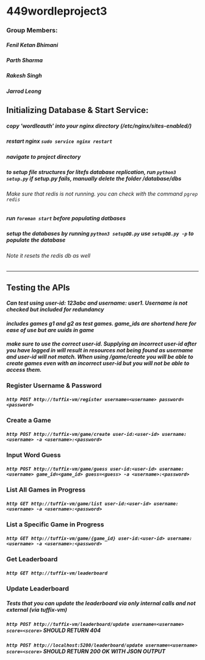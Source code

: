 # 449wordleproject3

### Group Members:
##### Fenil Ketan Bhimani
##### Parth Sharma
##### Rakesh Singh
##### Jarrod Leong

## **Initializing Database & Start Service:**
##### copy 'wordleauth' into your nginx directory (/etc/nginx/sites-enabled/)
##### restart nginx `sudo service nginx restart`
##### navigate to project directory
##### to setup file structures for litefs database replication, run `python3 setup.py` *if setup.py fails, manually delete the folder /database/dbs* 
###### *Make sure that redis is not running.  you can check with the command `pgrep redis`*
##### run `foreman start` before populating datbases
##### setup the databases by running `python3 setupDB.py`  *use `setupDB.py -p` to populate the database*
###### *Note it resets the redis db as well*

---

## **Testing the APIs**

#### *Can test using user-id: 123abc and username: user1.  Username is not checked but included for redundancy*
#### *includes games g1 and g2 as test games.  game_ids are shortend here for ease of use but are uuids in game*
#### *make sure to use the correct user-id.  Supplying an incorrect user-id after you have logged in will result in resources not being found as username and user-id will not match. When using /game/create you will be able to create games even with an incorrect user-id but you will not be able to access them.*

### **Register Username & Password**
##### `http POST http://tuffix-vm/register username=<username> password=<password>`

### **Create a Game**
##### `http POST http://tuffix-vm/game/create user-id:<user-id> username:<username> -a <username>:<password>`

### **Input Word Guess**
##### `http POST http://tuffix-vm/game/guess user-id:<user-id> username:<username> game_id=<game_id> guess=<guess> -a <username>:<password>`

### **List All Games in Progress**
##### `http GET http://tuffix-vm/game/list user-id:<user-id> username:<username> -a <username>:<password>`

### **List a Specific Game in Progress**
##### `http GET http://tuffix-vm/game/{game_id} user-id:<user-id> username:<username> -a <username>:<password>`

### **Get Leaderboard**
##### `http GET http://tuffix-vm/leaderboard`

### **Update Leaderboard**
##### *Tests that you can update the leaderboard via only internal calls and not external (via tuffix-vm)*
##### `http POST http://tuffix-vm/leaderboard/update username=<username> score=<score>` *SHOULD RETURN 404*
##### `http POST http://localhost:5200/leaderboard/update username=<username> score=<score>` *SHOULD RETURN 200 OK WITH JSON OUTPUT*













